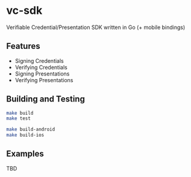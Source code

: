 # vc-sdk
Verifiable Credential/Presentation SDK written in Go (+ mobile bindings)


## Features

- Signing Credentials
- Verifying Credentials
- Signing Presentations
- Verifying Presentations

[//]: # (## Usage)

[//]: # ()
[//]: # (```go)

[//]: # (f := vc.NewFramework&#40;&#41;)

[//]: # ()
[//]: # ()
[//]: # (f.SignCredential&#40;...&#41;)

[//]: # (```)


## Building and Testing

```bash
make build
make test

make build-android
make build-ios
```

## Examples

TBD
